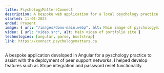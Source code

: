```yaml
---
title: PsychologyMattersConnect
description: A bespoke web application for a local psychology practice
started: 11-01-2023
ended: Present
image: { url: "/images/dono-main.webp", alt: Main image of pyschologymattersconnect site }
video: { url: "video.src", alt: Main video of portfolio site }
technologies: [angular, parse, bootstrap]
link: https://connect.psychologymatters.ca
---
```


A bespoke application developed in Angular for a pyschology practice to assist
with the deployment of peer support networks. I helped develop features such as
Stripe integration and password reset functionality.
